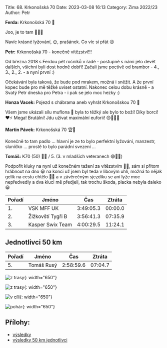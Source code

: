 Title: 68. Krkonošská 70
Date: 2023-03-08 16:13
Category: Zima 2022/23
Author: Petr

**Ferda:** Krkonošská 70 🥇

Joo, je to tam 💪💪💪

Navíc krásné lyžování, 🌞, prašánek. Co víc si přát 😉

**Petr:** Krkonošská 70 - konečně vítězství!!!

Od března 2018 s Ferdou pět ročníků v řadě - postupně s námi jelo devět dalších, všichni byli dost hodně dobří! Začali jsme poctivě od brambor - 4., 3., 2., 2. - a nyní první :)

Očekávání byla taková, že bude pod mrakem, možná i sněžit. A že první kopec bude pro mě těžké uviset ostatní. Nakonec celou dobu krásně - a Svatý Petr dneska pro Petra - i pak se jelo moc hezky :)

**Honza Vacek:** Pojezd s chábrama aneb vyhrát Krkonošskou 70 🥇

Všem jsme ukázali sílu muflona 💪 byla to těžký ale bylo to boží! Díky borci! ❤️⚡️ Mega! Brutální! Jdu užívat maximální euforii! 😍🥰🥳🔝

**Martin Pávek:** Krkonošská 70 🏆🥇

Konečně to tam padlo … hlavní je ze to bylo perfektní lyžování, manzestr, sluníčko … prostě to bylo parádní svezení …

**Tomáš:** K70 (50) 🧡🖤 / 5. (3. v mladších veteranech 😅🤷‍♂️)

Podpořit kluky na nyní už konečném tažení za vítězstvím 🥳🥳, sám si přitom hrábnout na dno 😀 na konci už jsem byl teda v libovým uhlí, možná to nějak gelík na cestu chtělo 🤷‍♂️ a v závěrečným sjezdíku se ani lyže moc nepředvedly a dva kluci mě předjeli, tak trochu škoda, placka nebyla daleko 😀

| Pořadí | Jméno             | Čas       | Ztráta  |
|--------|-------------------|-----------|---------|
| 1.     | VSK MFF UK        | 3:49:05.3 | 00:00.0 |
| 2.     | Žižkovští Tygři B | 3:56:41.3 | 07:35.9 |
| 3.     | Kasper Swix Team  | 4:00:29.5 | 11:24.1 |

Jednotlivci 50 km
-----------------

| Pořadí | Jméno      | Čas       | Ztráta  |
|--------|------------|-----------|---------|
| 5.     | Tomáš Rusý | 2:58:59.6 | 07:04.7 |

![z trasy]({static}/static/zima-2022-23/k70-z-trasy-1.jpg){: width="650"}

![z trasy]({static}/static/zima-2022-23/k70-z-trasy-2.jpg){: width="650"}

![v cíli]({static}/static/zima-2022-23/k70-v-cili.jpg){: width="650"}

![pohár]({static}/static/zima-2022-23/k70-medaile.jpg){: width="650"}

Přílohy:
--------

- [výsledky]({static}/static/zima-2022-23/20230304-spz-k70-hlidky.pdf)
- [výsledky 50 km jednotlivci]({static}/static/zima-2022-23/20230304-spz-k70-jednotlivci-50km.pdf)
